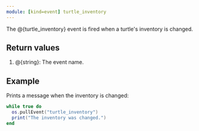 ```yaml
---
module: [kind=event] turtle_inventory
---
```


<!--
SPDX-FileCopyrightText: 2021 The CC: Tweaked Developers

SPDX-License-Identifier: LicenseRef-CCPL
-->

The @{turtle_inventory} event is fired when a turtle's inventory is changed.

## Return values
1. @{string}: The event name.

## Example
Prints a message when the inventory is changed:
```lua
while true do
  os.pullEvent("turtle_inventory")
  print("The inventory was changed.")
end
```
